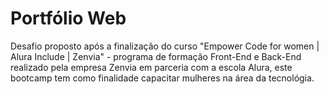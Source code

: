# Portfólio Web

Desafio proposto após a finalização do curso "Empower Code for women | Alura Include | Zenvia" - programa de formação Front-End e Back-End realizado pela empresa Zenvia em parceria com a escola Alura, este bootcamp tem como finalidade capacitar mulheres na área da tecnológia.


